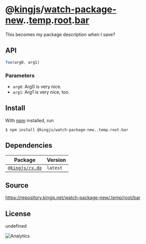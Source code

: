 # @[kingjs][@kingjs]/[watch-package-new][ns0].[][ns1].[temp][ns2].[root][ns3].[bar][ns4]
This becomes my package description when I save?

## API
```ts
foo(arg0, arg1)
```

### Parameters
- `arg0`: Arg0 is very nice.
- `arg1`: Arg1 is very nice, too.



## Install
With [npm](https://npmjs.org/) installed, run
```
$ npm install @kingjs/watch-package-new..temp.root.bar
```
## Dependencies
|Package|Version|
|---|---|
|[`@kingjs/rx.do`](https://www.npmjs.com/package/@kingjs/rx.do)|`latest`|
## Source
https://repository.kingjs.net/watch-package-new/.temp/root/bar
## License
undefined

![Analytics](https://analytics.kingjs.net/watch-package-new//temp/root/bar)

[@kingjs]: https://www.npmjs.com/package/kingjs
[ns0]: https://www.npmjs.com/package/@kingjs/watch-package-new
[ns1]: https://www.npmjs.com/package/@kingjs/watch-package-new.
[ns2]: https://www.npmjs.com/package/@kingjs/watch-package-new..temp
[ns3]: https://www.npmjs.com/package/@kingjs/watch-package-new..temp.root
[ns4]: https://www.npmjs.com/package/@kingjs/watch-package-new..temp.root.bar
